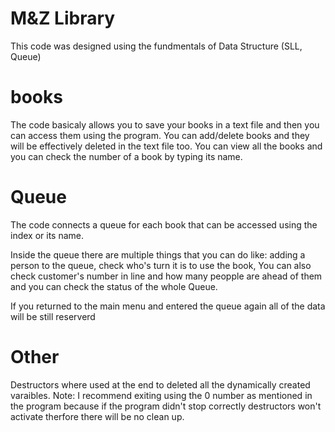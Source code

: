 # M&Z Library
This code was designed using the fundmentals of Data Structure (SLL, Queue)
# books
The code basicaly allows you to save your books in a text file and then you can access them using the program.
You can add/delete books and they will be effectively deleted in the text file too.
You can view all the books and you can check the number of a book by typing its name.
# Queue
The code connects a queue for each book that can be accessed using the index or its name.

Inside the queue there are multiple things that you can do like: adding a person to the queue, check who's turn it is to use the book,
You can also check customer's number in line and how many peopple are ahead of them and you can check the status of the whole Queue.

If you returned to the main menu and entered the queue again all of the data will be still reserverd

# Other
Destructors where used at the end to deleted all the dynamically created varaibles.
Note: I recommend exiting using the 0 number as mentioned in the program because if the program didn't stop correctly destructors won't activate therfore there will be no clean up.
